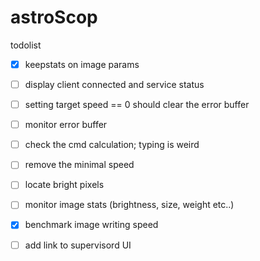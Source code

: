 # astroScop

todolist 

- [x] keepstats on image params
- [ ] display client connected and service status


- [ ] setting target speed == 0 should clear the error buffer
- [ ] monitor error buffer
- [ ] check the cmd calculation; typing is weird
- [ ] remove the minimal speed


- [ ] locate bright pixels 
- [ ] monitor image stats (brightness, size, weight etc..)

- [x] benchmark image writing speed

- [ ] add link to supervisord UI